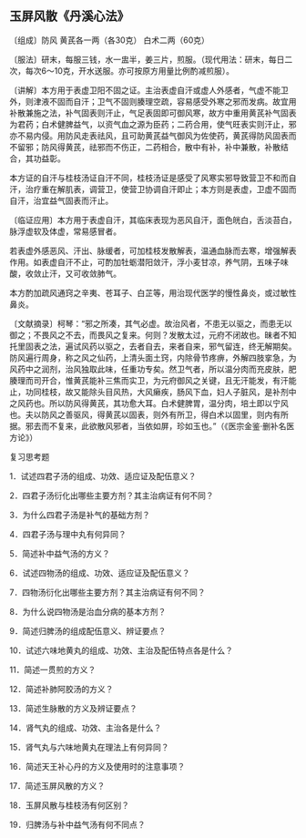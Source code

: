 ## 玉屏风散《丹溪心法》

〔组成〕防风 黄芪各一两（各30克） 白术二两（60克）

〔服法〕研末，每服三钱，水一盅半，姜三片，煎服。（现代用法：研末，每日二次，每次6～10克，开水送服。亦可按原方用量比例酌减煎服）。

〔讲解〕本方用于表虚卫阳不固之证。主治表虚自汗或虚人外感者，气虚不能卫外，则津液不固而自汗；卫气不固则腠理空疏，容易感受外寒之邪而发病。故宜用补散兼施之法，补气固表则汗止，气足表固即可御风寒，故方中重用黄芪补气固表为君药；白术健脾益气，以资气血之源为臣药；二药合用，使气旺表实则汗止，邪亦不易内侵。用防风走表祛风，且可助黄芪益气御风为佐使药，黄芪得防风固表而不留邪；防风得黄芪，祛邪而不伤正，二药相合，散中有补，补中兼散，补散结合，其功益彰。

本方证的自汗与桂枝汤证自汗不同，桂枝汤证是感受了风寒实邪导致营卫不和而自汗，治疗重在解肌表，调营卫，使营卫协调自汗即止；本方则是表虚，卫虚不固而自汗，治宜益气固表而汗止。

〔临证应用〕本方用于表虚自汗，其临床表现为恶风自汗，面色㿠白，舌淡苔白，脉浮虚软及体虚，常易感冒者。

若表虚外感恶风、汗出、脉缓者，可加桂枝发散解表，温通血脉而去寒，增强解表作用。如表虚自汗不止，可酌加牡蛎潜阳敛汗，浮小麦甘凉，养气阴，五味子味酸，收敛止汗，又可收敛肺气。

本方酌加疏风通窍之辛夷、苍耳子、白芷等，用治现代医学的慢性鼻炎，或过敏性鼻炎。

〔文献摘录〕柯琴：“邪之所凑，其气必虚。故治风者，不患无以驱之，而患无以御之；不畏风之不去，而畏风之复来。何则？发散太过，元府不闭故也。昧者不知托里固表之法，遍试风药以驱之，去者自去，来者自来，邪气留连，终无解期矣。防风遍行周身，称之风之仙药，上清头面土窍，内除骨节疼痹，外解四肢挛急，为风药中之润剂，治风独取此味，任重功专矣。然卫气者，所以温分肉而充皮肤，肥腠理而司开合，惟黄芪能补三焦而实卫，为元府御风之关键，且无汗能发，有汗能止，功同桂枝，故又能除头目风热，大风癞疾，肠风下血，妇人子脏风，是补剂中之风药也。所以防风得黄芪，其功愈大耳。白术健脾胃，温分肉，培土即以宁风也。夫以防风之善驱风，得黄芪以固表，则外有所卫，得白术以固里，则内有所据。邪去而不复来，此欲散风邪者，当依如屏，珍如玉也。”（《医宗金鉴·删补名医方论》）

复习思考题

1．试述四君子汤的组成、功效、适应证及配伍意义？

2．四君子汤衍化出哪些主要方剂？其主治病证有何不同？

3．为什么四君子汤是补气的基础方剂？

4．四君子汤与理中丸有何异同？

5．简述补中益气汤的方义？

6．试述四物汤的组成、功效、适应证及配伍意义？

7．四物汤衍化出哪些主要方剂？其主治病证有何不同？

8．为什么说四物汤是治血分病的基本方剂？

9．简述归脾汤的组成配伍意义、辨证要点？

10．试述六味地黄丸的组成、功效、主治及配伍特点各是什么？

11．简述一贯煎的方义？

12．简述补肺阿胶汤的方义？

13．简述生脉散的方义及辨证要点？

14．肾气丸的组成、功效、主治各是什么？

15．肾气丸与六味地黄丸在理法上有何异同？

16．简述天王补心丹的方义及使用时的注意事项？

17．简述玉屏风散的方义？

18．玉屏风散与桂枝汤有何区别？

19．归脾汤与补中益气汤有何不同点？
